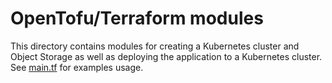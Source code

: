 # OpenTofu/Terraform modules

This directory contains modules for creating a Kubernetes cluster and Object Storage as well as deploying the application to a Kubernetes cluster. See [main.tf](./main.tf) for examples usage.
